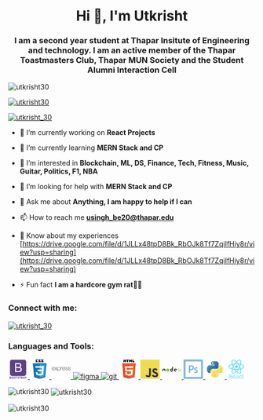 <h1 align="center">Hi 👋, I'm Utkrisht</h1>
<h3 align="center">I am a second year student at Thapar Insitute of Engineering and technology. I am an active member of the Thapar Toastmasters Club, Thapar MUN Society and the Student Alumni Interaction Cell</h3>

<p align="left"> <img src="https://komarev.com/ghpvc/?username=utkrisht30&label=Profile%20views&color=0e75b6&style=flat" alt="utkrisht30" /> </p>

<p align="left"> <a href="https://github.com/ryo-ma/github-profile-trophy"><img src="https://github-profile-trophy.vercel.app/?username=utkrisht30" alt="utkrisht30" /></a> </p>

<p align="left"> <a href="https://twitter.com/utkrisht_30" target="blank"><img src="https://img.shields.io/twitter/follow/utkrisht_30?logo=twitter&style=for-the-badge" alt="utkrisht_30" /></a> </p>

- 🔭 I’m currently working on **React Projects**

- 🌱 I’m currently learning **MERN Stack and CP**

- 👯 I’m interested in **Blockchain, ML, DS, Finance, Tech, Fitness, Music, Guitar, Politics, F1, NBA**

- 🤝 I’m looking for help with **MERN Stack and CP**

- 💬 Ask me about **Anything, I am happy to help if I can**

- 📫 How to reach me **usingh_be20@thapar.edu**

- 📄 Know about my experiences [https://drive.google.com/file/d/1JLLx48tpD8Bk_RbOJk8Tf7ZqiIfHiy8r/view?usp=sharing](https://drive.google.com/file/d/1JLLx48tpD8Bk_RbOJk8Tf7ZqiIfHiy8r/view?usp=sharing)

- ⚡ Fun fact **I am a hardcore gym rat💪🏻**

<h3 align="left">Connect with me:</h3>
<p align="left">
<a href="https://twitter.com/utkrisht_30" target="blank"><img align="center" src="https://raw.githubusercontent.com/rahuldkjain/github-profile-readme-generator/master/src/images/icons/Social/twitter.svg" alt="utkrisht_30" height="30" width="40" /></a>
</p>

<h3 align="left">Languages and Tools:</h3>
<p align="left"> <a href="https://getbootstrap.com" target="_blank"> <img src="https://raw.githubusercontent.com/devicons/devicon/master/icons/bootstrap/bootstrap-plain-wordmark.svg" alt="bootstrap" width="40" height="40"/> </a> <a href="https://www.w3schools.com/css/" target="_blank"> <img src="https://raw.githubusercontent.com/devicons/devicon/master/icons/css3/css3-original-wordmark.svg" alt="css3" width="40" height="40"/> </a> <a href="https://expressjs.com" target="_blank"> <img src="https://raw.githubusercontent.com/devicons/devicon/master/icons/express/express-original-wordmark.svg" alt="express" width="40" height="40"/> </a> <a href="https://www.figma.com/" target="_blank"> <img src="https://www.vectorlogo.zone/logos/figma/figma-icon.svg" alt="figma" width="40" height="40"/> </a> <a href="https://git-scm.com/" target="_blank"> <img src="https://www.vectorlogo.zone/logos/git-scm/git-scm-icon.svg" alt="git" width="40" height="40"/> </a> <a href="https://www.w3.org/html/" target="_blank"> <img src="https://raw.githubusercontent.com/devicons/devicon/master/icons/html5/html5-original-wordmark.svg" alt="html5" width="40" height="40"/> </a> <a href="https://developer.mozilla.org/en-US/docs/Web/JavaScript" target="_blank"> <img src="https://raw.githubusercontent.com/devicons/devicon/master/icons/javascript/javascript-original.svg" alt="javascript" width="40" height="40"/> </a> <a href="https://nodejs.org" target="_blank"> <img src="https://raw.githubusercontent.com/devicons/devicon/master/icons/nodejs/nodejs-original-wordmark.svg" alt="nodejs" width="40" height="40"/> </a> <a href="https://www.photoshop.com/en" target="_blank"> <img src="https://raw.githubusercontent.com/devicons/devicon/master/icons/photoshop/photoshop-line.svg" alt="photoshop" width="40" height="40"/> </a> <a href="https://www.python.org" target="_blank"> <img src="https://raw.githubusercontent.com/devicons/devicon/master/icons/python/python-original.svg" alt="python" width="40" height="40"/> </a> <a href="https://reactjs.org/" target="_blank"> <img src="https://raw.githubusercontent.com/devicons/devicon/master/icons/react/react-original-wordmark.svg" alt="react" width="40" height="40"/> </a> </p>

<p><img align="left" src="https://github-readme-stats.vercel.app/api/top-langs?username=utkrisht30&show_icons=true&locale=en&layout=compact" alt="utkrisht30" /></p>

<p>&nbsp;<img align="center" src="https://github-readme-stats.vercel.app/api?username=utkrisht30&show_icons=true&locale=en" alt="utkrisht30" /></p>

<p><img align="center" src="https://github-readme-streak-stats.herokuapp.com/?user=utkrisht30&" alt="utkrisht30" /></p>
